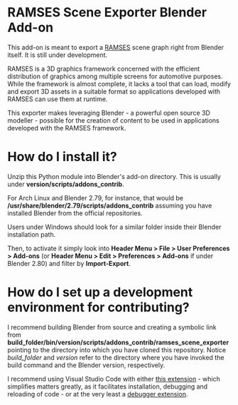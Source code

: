 RAMSES Scene Exporter Blender Add-on
====================================

This add-on is meant to export a [RAMSES](https://github.com/GENIVI/ramses) scene graph right from Blender itself. It is still under development.

RAMSES is a 3D graphics framework concerned with the efficient distribution of graphics among multiple screens for automotive purposes. While the framework is almost complete, it lacks a tool that can load, modify and export 3D assets in a suitable format so applications developed with RAMSES can use them at runtime.

This exporter makes leveraging Blender - a powerful open source 3D modeller - possible for the creation of content to be used in applications developed with the RAMSES framework.

How do I install it?
====================

Unzip this Python module into Blender's add-on directory. This is usually under **version/scripts/addons_contrib**.

For Arch Linux and Blender 2.79, for instance, that would be **/usr/share/blender/2.79/scripts/addons_contrib** assuming you have installed Blender from the official repositories.

Users under Windows should look for a similar folder inside their Blender installation path.

Then, to activate it simply look into **Header Menu > File > User Preferences > Add-ons** (or **Header Menu > Edit > Preferences > Add-ons** if under Blender 2.80) and filter by **Import-Export**.


How do I set up a development environment for contributing?
===========================================================

I recommend building Blender from source and creating a symbolic link from **build_folder/bin/version/scripts/addons_contrib/ramses_scene_exporter** pointing to the directory into which you have cloned this repository. Notice *build_folder* and *version* refer to the directory where you have invoked the build command and the Blender version, respectively.

I recommend using Visual Studio Code with either [this extension](https://marketplace.visualstudio.com/items?itemName=JacquesLucke.blender-development) - which simplifies matters greatly, as it facilitates installation, debugging and reloading of code - or at the very least a [debugger extension](https://github.com/AlansCodeLog/blender-debugger-for-vscode).